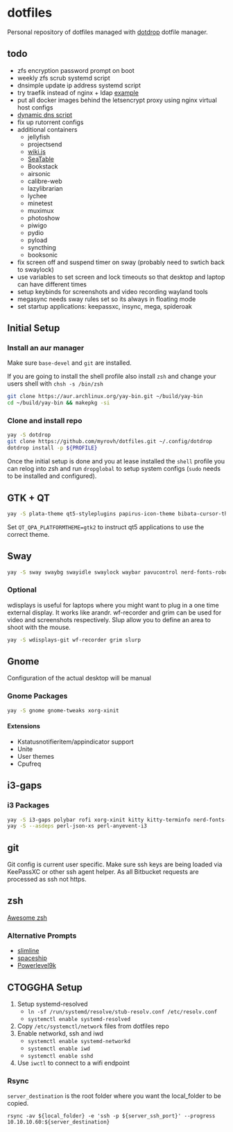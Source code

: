# dotfiles

Personal repository of dotfiles managed with
[dotdrop](https://github.com/deadc0de6/dotdrop) dotfile manager.

## todo

- zfs encryption password prompt on boot
- weekly zfs scrub systemd script
- dnsimple update ip address systemd script
- try traefik instead of nginx + ldap [example](https://jellyfin.org/docs/general/networking/traefik.html)
- put all docker images behind the letsencrypt proxy using nginx virtual host configs
- [dynamic dns script](https://developer.dnsimple.com/ddns/)
- fix up rutorrent configs
- additional containers
  - jellyfish
  - projectsend
  - [wiki.js](https://wiki.js.org/)
  - [SeaTable](https://seatable.io/)
  - Bookstack
  - airsonic
  - calibre-web
  - lazylibrarian
  - lychee
  - minetest
  - muximux
  - photoshow
  - piwigo
  - pydio
  - pyload
  - syncthing
  - booksonic
- fix screen off and suspend timer on sway (probably need to swtich back to swaylock)
- use variables to set screen and lock timeouts so that desktop and laptop can have different times
- setup keybinds for screenshots and video recording wayland tools
- megasync needs sway rules set so its always in floating mode
- set startup applications: keepassxc, insync, mega, spideroak

## Initial Setup

### Install an aur manager

Make sure `base-devel` and `git` are installed.

If you are going to install the shell profile also install `zsh` and change your users shell with `chsh -s /bin/zsh`

```sh
git clone https://aur.archlinux.org/yay-bin.git ~/build/yay-bin
cd ~/build/yay-bin && makepkg -si
```

### Clone and install repo

```sh
yay -S dotdrop
git clone https://github.com/myrovh/dotfiles.git ~/.config/dotdrop
dotdrop install -p ${PROFILE}
```

Once the initial setup is done and you at lease installed the `shell` profile you can relog into zsh and run `dropglobal` to setup system configs (`sudo` needs to be installed and configured).

## GTK + QT

```sh
yay -S plata-theme qt5-styleplugins papirus-icon-theme bibata-cursor-theme
```

Set `QT_QPA_PLATFORMTHEME=gtk2` to instruct qt5 applications to use the correct theme.

## Sway

```sh
yay -S sway swaybg swayidle swaylock waybar pavucontrol nerd-fonts-roboto-mono wofi pamixer azote redshift-wlr-gamma-control-git jq mako polkit-gnome
```

### Optional

wdisplays is useful for laptops where you might want to plug in a one time external display. It works like arandr. wf-recorder and grim can be used for video and screenshots respectively. Slup allow you to define an area to shoot with the mouse.

```sh
yay -S wdisplays-git wf-recorder grim slurp
```

## Gnome

Configuration of the actual desktop will be manual

### Gnome Packages

```sh
yay -S gnome gnome-tweaks xorg-xinit
```

#### Extensions

- Kstatusnotifieritem/appindicator support
- Unite
- User themes
- Cpufreq

## i3-gaps

### i3 Packages

```sh
yay -S i3-gaps polybar rofi xorg-xinit kitty kitty-terminfo nerd-fonts-roboto-mono picom feh
yay -S --asdeps perl-json-xs perl-anyevent-i3
```

## git

Git config is current user specific. Make sure ssh keys are being loaded via KeePassXC or other ssh agent helper. As all Bitbucket requests are processed as ssh not https.

## zsh

[Awesome zsh](https://github.com/unixorn/awesome-zsh-plugins)

### Alternative Prompts

- [slimline](https://github.com/mgee/slimline)
- [spaceship](https://github.com/denysdovhan/spaceship-prompt)
- [Powerlevel9k](https://github.com/Powerlevel9k/powerlevel9k/)

## CTOGGHA Setup

1. Setup systemd-resolved
   - `ln -sf /run/systemd/resolve/stub-resolv.conf /etc/resolv.conf`
   - `systemctl enable systemd-resolved`
2. Copy `/etc/systemctl/network` files from dotfiles repo
3. Enable networkd, ssh and iwd
   - `systemctl enable systemd-networkd`
   - `systemctl enable iwd`
   - `systemctl enable sshd`
4. Use `iwctl` to connect to a wifi endpoint

### Rsync

`server_destination` is the root folder where you want the local_folder to be copied.

`rsync -av ${local_folder} -e 'ssh -p ${server_ssh_port}' --progress 10.10.10.60:${server_destination}`
